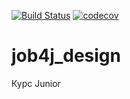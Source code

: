 [![Build Status](https://travis-ci.com/AnnWhite007/job4j_design.svg?branch=master)](https://travis-ci.com/AnnWhite007/job4j_design)
[![codecov](https://codecov.io/gh/AnnWhite007/job4j_design/branch/master/graph/badge.svg)](https://codecov.io/gh/AnnWhite007/job4j_design)


# job4j_design
Курс Junior